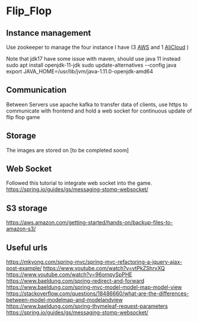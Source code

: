 # Flip_Flop

## Instance management
Use zookeeper to manage the four instance I have (3 [AWS](https://aws.amazon.com/cn/free/?trk=63ea80e2-b442-4217-b2c0-97eadef037cf&sc_channel=ps&sc_campaign=acquisition&sc_medium=ACQ-P|PS-GO|Brand|Desktop|SU|Core-Main|Core|AU|EN|Text&s_kwcid=AL!4422!3!454645972981!e!!g!!aws&ef_id=EAIaIQobChMIjrKjjoDX9gIVhXwrCh1T9glYEAAYASAAEgIZLfD_BwE:G:s&s_kwcid=AL!4422!3!454645972981!e!!g!!aws&all-free-tier.sort-by=item.additionalFields.SortRank&all-free-tier.sort-order=asc&awsf.Free%20Tier%20Types=*all&awsf.Free%20Tier%20Categories=*all) and 1 [AliCloud](https://cn.aliyun.com/) )

Note that jdk17 have some issue with maven, should use java 11 instead
sudo apt install openjdk-11-jdk
sudo update-alternatives --config java
export JAVA_HOME=/usr/lib/jvm/java-1.11.0-openjdk-amd64

## Communication
Between Servers use apache kafka to transfer data of clients, use https to communicate with frontend and hold a web socket for continuous update of flip flop game

## Storage
The images are stored on [to be completed soom]

## Web Socket
Followed this tutorial to integrate web socket into the game.
https://spring.io/guides/gs/messaging-stomp-websocket/

## S3 storage
https://aws.amazon.com/getting-started/hands-on/backup-files-to-amazon-s3/


## Useful urls
https://mkyong.com/spring-mvc/spring-mvc-refactoring-a-jquery-ajax-post-example/
https://www.youtube.com/watch?v=vtPkZShrvXQ
https://www.youtube.com/watch?v=96ompySpPHE
https://www.baeldung.com/spring-redirect-and-forward
https://www.baeldung.com/spring-mvc-model-model-map-model-view
https://stackoverflow.com/questions/18486660/what-are-the-differences-between-model-modelmap-and-modelandview
https://www.baeldung.com/spring-thymeleaf-request-parameters
https://spring.io/guides/gs/messaging-stomp-websocket/
